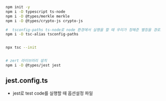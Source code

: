 ```sh
npm init -y
npm i -D typescript ts-node
npm i -D @types/merkle merkle
npm i -D @types/crypto-js crypto-js

#  tsconfig-paths ts-node로 node 환경에서 실행을 할 때 우리가 정해준 별칭을 경로로 변환해서 실행시키기 위해 사용
npm i -D tsc-alias tsconfig-paths


npx tsc --init


# zert 라이브러리 설치
npm i -D @types/jest jest

```

## jest.config.ts
- jest로 test code를 실행할 때 옵션설정 파일
